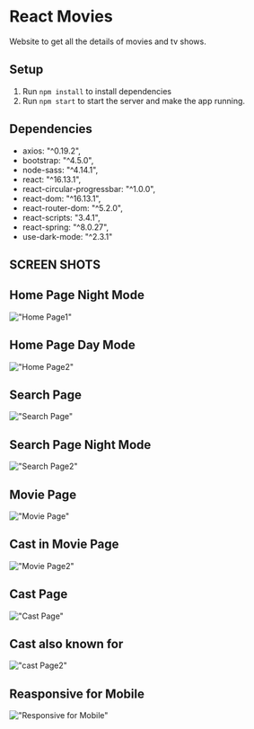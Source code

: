 # React Movies

Website to get all the details of movies and tv shows.

## Setup

1. Run `npm install` to install dependencies
2. Run `npm start` to start the server and make the app running.

## Dependencies

*    axios: "^0.19.2",
*    bootstrap: "^4.5.0",
*    node-sass: "^4.14.1",
*    react: "^16.13.1",
*    react-circular-progressbar: "^1.0.0",
*    react-dom: "^16.13.1",
*    react-router-dom: "^5.2.0",
*    react-scripts: "3.4.1",
*    react-spring: "^8.0.27",
*    use-dark-mode: "^2.3.1"


## SCREEN SHOTS

## Home Page Night Mode
!["Home Page1"](https://github.com/prateek-diwedi/RMDB/blob/master/screenshots/Screen%20Shot%202020-06-20%20at%203.04.12%20PM.png)

## Home Page Day Mode
!["Home Page2"](https://github.com/prateek-diwedi/RMDB/blob/master/screenshots/Screen%20Shot%202020-06-21%20at%201.27.43%20AM.png)

## Search Page
!["Search Page"](https://github.com/prateek-diwedi/RMDB/blob/master/screenshots/Screen%20Shot%202020-06-21%20at%201.28.19%20AM.png)

## Search Page Night Mode
!["Search Page2"](https://github.com/prateek-diwedi/RMDB/blob/master/screenshots/Screen%20Shot%202020-06-21%20at%201.28.29%20AM.png)

## Movie Page
!["Movie Page"](https://github.com/prateek-diwedi/RMDB/blob/master/screenshots/Screen%20Shot%202020-06-21%20at%201.28.42%20AM.png)

## Cast in Movie Page
!["Movie Page2"](https://github.com/prateek-diwedi/RMDB/blob/master/screenshots/Screen%20Shot%202020-06-21%20at%201.28.54%20AM.png)

## Cast Page
!["Cast Page"](https://github.com/prateek-diwedi/RMDB/blob/master/screenshots/Screen%20Shot%202020-06-21%20at%201.29.06%20AM.png)

## Cast also known for
!["cast Page2"](https://github.com/prateek-diwedi/RMDB/blob/master/screenshots/Screen%20Shot%202020-06-21%20at%201.29.17%20AM.png)

## Reasponsive for Mobile
!["Responsive for Mobile"](https://github.com/prateek-diwedi/RMDB/blob/master/screenshots/Screen%20Shot%202020-06-21%20at%201.30.38%20AM.png)